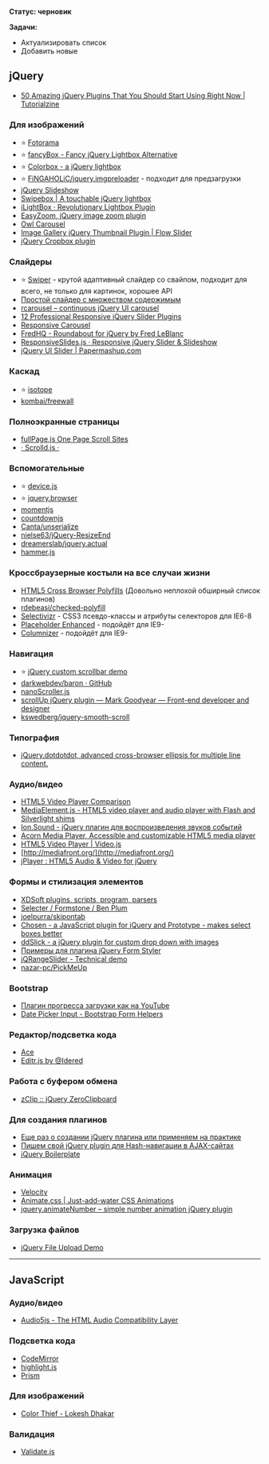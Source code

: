 **Статус: черновик**

**Задачи:**
- Актуализировать список
- Добавить новые

## jQuery
* [50 Amazing jQuery Plugins That You Should Start Using Right Now | Tutorialzine](http://tutorialzine.com/2013/04/50-amazing-jquery-plugins/)

### Для изображений
* :star: [Fotorama](http://fotorama.io/)
* :star: [fancyBox - Fancy jQuery Lightbox Alternative](http://fancyapps.com/fancybox/)
* :star: [Colorbox - a jQuery lightbox](http://www.jacklmoore.com/colorbox/)
* :star: [FiNGAHOLiC/jquery.imgpreloader](https://github.com/FiNGAHOLiC/jquery.imgpreloader) - подходит для предзагрузки
* [jQuery Slideshow](http://i-like-robots.github.io/jQuery-Slideshow/)
* [Swipebox | A touchable jQuery lightbox](http://brutaldesign.github.com/swipebox/)
* [iLightBox · Revolutionary Lightbox Plugin](http://iprodev.com/ilightbox/#singleimage)
* [EasyZoom, jQuery image zoom plugin](http://i-like-robots.github.io/EasyZoom/)
* [Owl Carousel](http://www.owlgraphic.com/owlcarousel/)
* [Image Gallery jQuery Thumbnail Plugin | Flow Slider](http://www.flowslider.com/)
* [jQuery Cropbox plugin](https://github.com/acornejo/jquery-cropbox)

### Слайдеры
* :star: [Swiper](http://www.idangero.us/sliders/swiper/) - крутой адаптивный слайдер со свайпом, подходит для всего, не только для картинок, хорошее API
* [Простой слайдер с множеством содержимым](http://tympanus.net/codrops/2012/12/31/how-to-create-a-simple-multi-item-slider/)
* [rcarousel – continuous jQuery UI carousel](http://ryrych.github.com/rcarousel/)
* [12 Professional Responsive jQuery Slider Plugins](http://designmodo.com/responsive-jquery-slider-plugins/)
* [Responsive Carousel](http://basilio.github.io/responsiveCarousel/)
* [FredHQ - Roundabout for jQuery by Fred LeBlanc](http://fredhq.com/projects/roundabout#/demos)
* [ResponsiveSlides.js · Responsive jQuery Slider & Slideshow](http://responsiveslides.com/)
* [jQuery UI Slider | Papermashup.com](http://papermashup.com/jquery-ui-slider/)

### Каскад
* :star: [isotope](https://github.com/metafizzy/isotope)
* [kombai/freewall](https://github.com/kombai/freewall)

### Полноэкранные страницы
* [fullPage.js One Page Scroll Sites](http://alvarotrigo.com/fullPage/)
* [· Scrolld.js ·](http://scrolldjs.com/)

### Вспомогательные
* :star: [device.js](https://github.com/matthewhudson/device.js)
* :star: [jquery.browser](https://github.com/gabceb/jquery-browser-plugin)
* [momentjs](http://momentjs.com/)
* [countdownjs](http://countdownjs.org/)
* [Canta/unserialize](https://github.com/Canta/unserialize/)
* [nielse63/jQuery-ResizeEnd](https://github.com/nielse63/jQuery-ResizeEnd)
* [dreamerslab/jquery.actual](https://github.com/dreamerslab/jquery.actual)
* [hammer.js](http://eightmedia.github.io/hammer.js/)

### Кроссбраузерные костыли на все случаи жизни
* [HTML5 Cross Browser Polyfills](https://github.com/Modernizr/Modernizr/wiki/HTML5-Cross-browser-Polyfills) (Довольно неплохой обширный список плагинов)
* [rdebeasi/checked-polyfill](https://github.com/rdebeasi/checked-polyfill)
* [Selectivizr](http://selectivizr.com/) - CSS3 псевдо-классы и атрибуты селекторов для IE6-8
* [Placeholder Enhanced](https://github.com/dciccale/placeholder-enhanced) - подойдёт для IE9-
* [Columnizer](https://github.com/adamwulf/Columnizer-jQuery-Plugin) - подойдёт для IE9-

### Навигация
* :star: [jQuery custom scrollbar demo](http://manos.malihu.gr/tuts/custom-scrollbar-plugin/complete_examples.html)
* [darkwebdev/baron · GitHub](https://github.com/darkwebdev/baron)
* [nanoScroller.js](http://jamesflorentino.github.com/nanoScrollerJS/)
* [scrollUp jQuery plugin — Mark Goodyear — Front-end developer and designer](http://markgoodyear.com/2013/01/scrollup-jquery-plugin/)
* [kswedberg/jquery-smooth-scroll](https://github.com/kswedberg/jquery-smooth-scroll)

### Типография
* [jQuery.dotdotdot, advanced cross-browser ellipsis for multiple line content.](http://dotdotdot.frebsite.nl/)

### Аудио/видео
* [HTML5 Video Player Comparison](http://praegnanz.de/html5video/)
* [MediaElement.js - HTML5 video player and audio player with Flash and Silverlight shims](http://mediaelementjs.com/)
* [Ion.Sound - jQuery плагин для воспроизведения звуков событий](http://ionden.com/a/plugins/ion.sound/)
* [Acorn Media Player, Accessible and customizable HTML5 media player](http://ghinda.net/acornmediaplayer/)
* [HTML5 Video Player | Video.js](http://www.videojs.com/)
* [http://mediafront.org/](http://mediafront.org/)
* [jPlayer : HTML5 Audio & Video for jQuery](http://www.jplayer.org/)

### Формы и стилизация элементов
* [XDSoft plugins, scripts, program, parsers](http://xdsoft.net/jqplugins/datetimepicker/)
* [Selecter  /  Formstone  /  Ben Plum](http://www.benplum.com/formstone/selecter/)
* [joelpurra/skipontab](https://github.com/joelpurra/skipontab)
* [Chosen - a JavaScript plugin for jQuery and Prototype - makes select boxes better](http://harvesthq.github.com/chosen/)
* [ddSlick - a jQuery plugin for custom drop down with images](http://designwithpc.com/Plugins/ddSlick#demo)
* [Примеры для плагина jQuery Form Styler](http://dimox.name/jquery-form-styler/)
* [jQRangeSlider - Technical demo](http://ghusse.github.com/jQRangeSlider/technicalDemo.html)
* [nazar-pc/PickMeUp](https://github.com/nazar-pc/PickMeUp)

### Bootstrap
* [Плагин прогресса загрузки как на YouTube](http://skylo.s3-website-ap-southeast-1.amazonaws.com/)
* [Date Picker Input - Bootstrap Form Helpers](http://bootstrapformhelpers.com/datepicker/)

### Редактор/подсветка кода
* [Ace](http://ace.c9.io/)
* [Editr.js by @Idered](http://lab.idered.pl/editr/)

### Работа с буфером обмена
* [zClip :: jQuery ZeroClipboard](http://www.steamdev.com/zclip/)

### Для создания плагинов
* [Еще раз о создании jQuery плагина или применяем на практике](http://habrahabr.ru/post/176743/)
* [Пишем свой jQuery plugin для Hash-навигации в AJAX-сайтах](http://habrahabr.ru/sandbox/57659/#2)
* [jQuery Boilerplate](http://jqueryboilerplate.com/)

### Анимация
* [Velocity](http://julian.com/research/velocity/)
* [Animate.css | Just-add-water CSS Animations](http://daneden.me/animate/)
* [jquery.animateNumber – simple number animation jQuery plugin](http://aishek.github.io/jquery-animateNumber/)

### Загрузка файлов
* [jQuery File Upload Demo](http://blueimp.github.io/jQuery-File-Upload/)


***
## JavaScript
### Аудио/видео
* [Audio5js - The HTML Audio Compatibility Layer](http://zohararad.github.io/audio5js/)

### Подсветка кода
* [CodeMirror](http://codemirror.net/)
* [highlight.js](http://highlightjs.org/)
* [Prism](http://prismjs.com/)

### Для изображений
* [Color Thief - Lokesh Dhakar](http://lokeshdhakar.com/color-thief/)

### Валидация
* [Validate.js](http://validatejs.org/)
